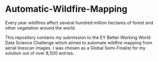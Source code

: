 # Automatic-Wildfire-Mapping

Every year wildfires affect several hundred million hectares of forest and other vegetation around the world. 

This repository contains my submission to the EY Better Working World Data Science Challenge which aimed to automate wildfire mapping from aerial linescan images. I was chosen as a Global Semi-Finalist for my solution out of over 8,500 entries.
